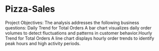 # Pizza-Sales
Project Objectives: The analysis addresses the following business questions: Daily Trend for Total Orders A bar chart visualizes daily order volumes to detect fluctuations and patterns in customer behavior.Hourly Trend for Total Orders A line chart displays hourly order trends to identify peak hours and high activity periods.
